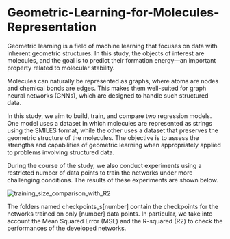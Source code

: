 # Geometric-Learning-for-Molecules-Representation

Geometric learning is a field of machine learning that focuses on data with inherent geometric structures. In this study, the objects of interest are molecules, and the goal is to predict their formation energy—an important property related to molecular stability.

Molecules can naturally be represented as graphs, where atoms are nodes and chemical bonds are edges. This makes them well-suited for graph neural networks (GNNs), which are designed to handle such structured data.

In this study, we aim to build, train, and compare two regression models. One model uses a dataset in which molecules are represented as strings using the SMILES format, while the other uses a dataset that preserves the geometric structure of the molecules. The objective is to assess the strengths and capabilities of geometric learning when appropriately applied to problems involving structured data.

During the course of the study, we also conduct experiments using a restricted number of data points to train the networks under more challenging conditions. The results of these experiments are shown below.

![training_size_comparison_with_R2](https://github.com/user-attachments/assets/b7f42b54-a15c-4b21-aa16-dc84f74c6bea)

The folders named checkpoints_s[number] contain the checkpoints for the networks trained on only [number] data points. In particular, we take into account the Mean Squared Error (MSE) and the R-squared (R2) to check the performances of the developed networks.
